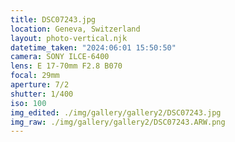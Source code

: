 ```yaml
---
title: DSC07243.jpg
location: Geneva, Switzerland
layout: photo-vertical.njk
datetime_taken: "2024:06:01 15:50:50"
camera: SONY ILCE-6400
lens: E 17-70mm F2.8 B070
focal: 29mm
aperture: 7/2
shutter: 1/400
iso: 100
img_edited: ./img/gallery/gallery2/DSC07243.jpg
img_raw: ./img/gallery/gallery2/DSC07243.ARW.png
---
```

